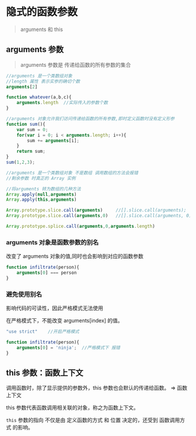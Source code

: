 # 隐式的函数参数

> arguments 和 this



## arguments 参数

> arguments 参数是 传递给函数的所有参数的集合

```javascript
//arguments 是一个类数组对象 
//length 属性 表示实参的确切个数
arguments[2]  

function whatever(a,b,c){
    arguments.length  //实际传入的参数个数
}

//arguments 对象允许我们访问传递给函数的所有参数,即时定义函数时没有定义形参
function sum(){
    var sum = 0;
    for(var i = 0; i < arguments.length; i++){
        sum += arguments[i];
    }
    return sum;
}
sum(1,2,3);
```

```javascript
//arguments 是一个类数组对象 不是数组 调用数组的方法会报错
//剩余参数 时真正的 Array 实例

//将arguments 转为数组的几种方法
Array.apply(null,arguments)
Array.apply(this,arguments)

Array.prototype.slice.call(arguments)     //[].slice.call(arguments);
Array.prototype.slice.call(arguments,0)   //[].slice.call(arguments, 0);  推荐

Array.prototype.splice.call(arguments,0,arguments.length)
```



### arguments 对象是函数参数的别名

改变了 arguments 对象的值,同时也会影响到对应的函数参数

```javascript
function infiltrate(person){
    arguments[0] === person
}
```

### 避免使用别名

影响代码的可读性，因此严格模式无法使用

在严格模式下，不能改变 arguments[index] 的值。

```javascript
"use strict"    //开启严格模式

function infiltrate(person){
    arguments[0] = 'ninja';  //严格模式下 报错
}
```



## this 参数：函数上下文

调用函数时，除了显示提供的参数外，this 参数也会默认的传递给函数。 => 函数上下文

this 参数代表函数调用相关联的对象，称之为函数上下文。

`this` 参数的指向 不仅是由 定义函数的方式 和 位置 决定的，还受到 函数调用方式 的影响。



















































